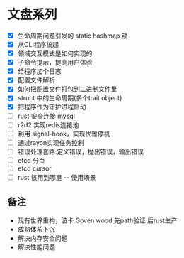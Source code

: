 # 文盘系列

- [x] 生命周期问题引发的 static hashmap 锁
- [x] 从CLI程序搞起
- [x] 领域交互模式是如何实现的
- [x] 子命令提示，提高用户体验
- [x] 给程序加个日志
- [x] 配置文件解析
- [x] 如何把配置文件打包到二进制文件里
- [x] struct 中的生命周期(多个trait object)
- [x] 把程序作为守护进程启动
- [ ] rust 安全连接 mysql 
- [ ] r2d2 实现redis连接池
- [ ] 利用 signal-hook，实现优雅停机
- [ ] 通过rayon实现任务控制
- [ ] 错误处理套路:定义错误，抛出错误，输出错误
- [ ] etcd 分页
- [ ] etcd cursor
- [ ] rust 该用到哪里 -- 使用场景

## 备注

- 现有世界重构，波卡 Goven wood 先path验证 后rust生产
- 成熟体系下沉
- 解决内存安全问题
- 解决性能问题  